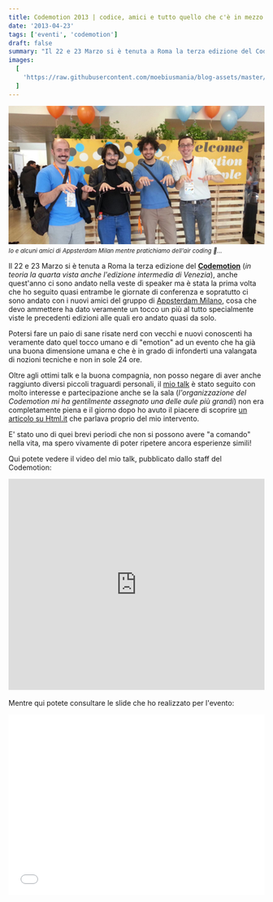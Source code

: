 ```yaml
---
title: Codemotion 2013 | codice, amici e tutto quello che c'è in mezzo
date: '2013-04-23'
tags: ['eventi', 'codemotion']
draft: false
summary: "Il 22 e 23 Marzo si è tenuta a Roma la terza edizione del Codemotion anche quest'anno ci sono andato nella veste di speaker ma è stata la prima volta che ho seguito quasi entrambe le giornate di conferenza e sopratutto ci sono andato con i nuovi amici del gruppo di Appsterdam Milan..."
images:
  [
    'https://raw.githubusercontent.com/moebiusmania/blog-assets/master/images/2013/903052_10200881047414631_335274847_o-1.jpg',
  ]
---
```


![Io e alcuni amici di Appsterdam Milan mentre pratichiamo dell'air coding 🤣...](https://raw.githubusercontent.com/moebiusmania/blog-assets/master/images/2013/903052_10200881047414631_335274847_o-1.jpg) <small>_Io e alcuni amici di Appsterdam Milan mentre pratichiamo dell'air coding 🤣..._</small>

Il 22 e 23 Marzo si è tenuta a Roma la terza edizione del **[Codemotion](http://rome.codemotionworld.com/)** (_in teoria la quarta vista anche l'edizione intermedia di Venezia_), anche quest'anno ci sono andato nella veste di speaker ma è stata la prima volta che ho seguito quasi entrambe le giornate di conferenza e sopratutto ci sono andato con i nuovi amici del gruppo di [Appsterdam Milano](http://www.appsterdammilan.com/), cosa che devo ammettere ha dato veramente un tocco un più al tutto specialmente viste le precedenti edizioni alle quali ero andato quasi da solo.

Potersi fare un paio di sane risate nerd con vecchi e nuovi conoscenti ha veramente dato quel tocco umano e di "emotion" ad un evento che ha già una buona dimensione umana e che è in grado di infonderti una valangata di nozioni tecniche e non in sole 24 ore.

Oltre agli ottimi talk e la buona compagnia, non posso negare di aver anche raggiunto diversi piccoli traguardi personali, il [mio talk](http://rome.codemotionworld.com/talk-page/?talk_name=cosa-ci-sara-dopo-i-css3-reprise) è stato seguito con molto interesse e partecipazione anche se la sala (_l'organizzazione del Codemotion mi ha gentilmente assegnato una delle aule più grandi_) non era completamente piena e il giorno dopo ho avuto il piacere di scoprire [un articolo su Html.it](http://blog.html.it/23/03/2013/codemotion-2013-la-nuova-specifica-css4/) che parlava proprio del mio intervento.

E' stato uno di quei brevi periodi che non si possono avere "a comando" nella vita, ma spero vivamente di poter ripetere ancora esperienze simili!

Qui potete vedere il video del mio talk, pubblicato dallo staff del Codemotion:

<iframe width="100%" height="415" src="https://www.youtube.com/embed/gs8f9HJ-ZRE" frameBorder="0" allowFullScreen></iframe>

Mentre qui potete consultare le slide che ho realizzato per l'evento:

<iframe src="//www.slideshare.net/slideshow/embed_code/17672285" width="100%" height="355" frameBorder="0" marginWidth="0" marginHeight="0" scrolling="no" allowFullScreen></iframe>

